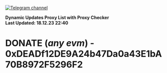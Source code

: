 [![Telegram channel](https://img.shields.io/endpoint?url=https://runkit.io/damiankrawczyk/telegram-badge/branches/master?url=https://t.me/n4z4v0d)](https://t.me/n4z4v0d) 

**Dynamic Updates Proxy List with Proxy Checker**  
**Last Updated: 18.12.23 22:40**

# DONATE (_any evm_) - 0xDEADf12DE9A24b47Da0a43E1bA70B8972F5296F2
